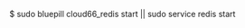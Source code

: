 <!-- post: database-backups_note -->


$ sudo bluepill cloud66_redis start || sudo service redis start 
